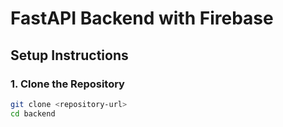 # FastAPI Backend with Firebase

## Setup Instructions

### 1. Clone the Repository
```bash
git clone <repository-url>
cd backend
